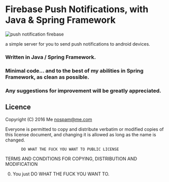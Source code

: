 # Firebase Push Notifications, with Java & Spring Framework

<img src="https://raw.githubusercontent.com/AndreiD/testingpushnotifications/master/example.JPG" alt="push notification firebase">

a simple server for you to send push notifications to android devices.

### Written in Java / Spring Framework.

### Minimal code... and to the best of my abilities in Spring Framework, as clean as possible.

### Any suggestions for improvement will be greatly appreciated.


## Licence           

Copyright (C) 2016 Me <nospam@me.com>

Everyone is permitted to copy and distribute verbatim or modified
copies of this license document, and changing it is allowed as long
as the name is changed.

           DO WHAT THE FUCK YOU WANT TO PUBLIC LICENSE
  TERMS AND CONDITIONS FOR COPYING, DISTRIBUTION AND MODIFICATION

 0. You just DO WHAT THE FUCK YOU WANT TO.
